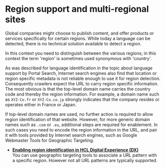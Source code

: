 # Region support and multi-regional sites

Global companies might choose to publish content, and offer products or services specifically for certain regions. While today a language can be detected, there is no technical solution available to detect a region.

In this context you need to distinguish between the various regions; in this context the term 'region' is sometimes used synonymous with 'country'.

As was described for language identification in the topic about language support by Portal Search, Internet search engines also find that location or region specific metadata is not reliable enough to use it for region detection. Consequently crawlers expect the URL to carry region specific information. The most obvious is that the top-level domain name carries the country code and thereby the region information. For example, a domain name such as `XYZ-Co.fr` or `XYZ-Co.co.jp` strongly indicates that the company resides or operates either in France or Japan.

If top-level domain names are used, no further action is required to allow region identification of that website. However, for more generic domain names such as `.com` or `.eu`, additional steps are required for enablement. In such cases you need to encode the region information in the URL, and pair it with tools provided by Internet search engines, such as Google Webmaster Tools for Geographic Targeting.


-   **[Enabling region identification in HCL Digital Experience (DX)](srrt_nbl_regio_id.md)**  
You can use geographic targeting tools to associate a URL pattern with a specific region. However not all URL patterns are typically supported.


